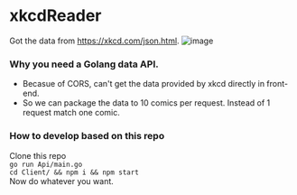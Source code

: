 # xkcdReader

Got the data from https://xkcd.com/json.html.
![image](https://cloud.githubusercontent.com/assets/10692276/16587760/bce8a7c0-42fe-11e6-9154-b67909e30284.png)


### Why you need a Golang data API.
* Becasue of CORS, can't get the data provided by xkcd directly in front-end.
* So we can package the data to 10 comics per request. Instead of 1 request match one comic.

### How to develop based on this repo
Clone this repo   
`go run Api/main.go`   
`cd Client/ && npm i && npm start`   
Now do whatever you want.
